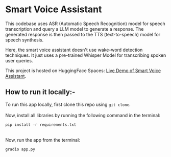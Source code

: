 # Smart Voice Assistant
This codebase uses ASR (Automatic Speech Recognition) model for speech transcription and query a LLM model to generate a response. The generated response is then passed to the TTS (text-to-speech) model for speech synthesis.

Here, the smart voice assistant doesn't use wake-word detection techniques. It just uses a pre-trained Whisper Model for transcribing spoken user queries.

This project is hosted on HuggingFace Spaces: [Live Demo of Smart Voice Assistant](https://huggingface.co/spaces/heliosbrahma/voice-assistant).
<br>
## How to run it locally:-
To run this app locally, first clone this repo using `git clone`.<br><br>
Now, install all libraries by running the following command in the terminal:<br>
```python
pip install -r requirements.txt
```
<be><br>
Now, run the app from the terminal:<br>
```python
gradio app.py
```
